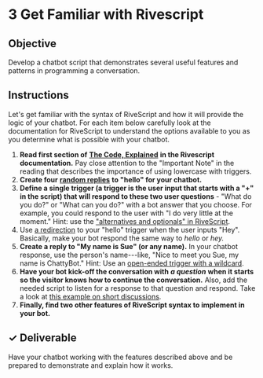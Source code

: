 # 3 Get Familiar with Rivescript

## Objective

Develop a chatbot script that demonstrates several useful features and patterns in programming a conversation.

## Instructions

Let's get familiar with the syntax of RiveScript and how it will provide the logic of your chatbot. For each item below carefully look at the documentation for RiveScript to understand the options available to you as you determine what is possible with your chatbot.

1. **Read first section of** [**The Code, Explained**](https://www.rivescript.com/docs/tutorial#the-code-explained) **in the Rivescript documentation.** Pay close attention to the "Important Note" in the reading that describes the importance of using lowercase with triggers.
2. **Create four** [**random replies**](https://www.rivescript.com/docs/tutorial#random-replies) **to "hello" for your chatbot.**
3. **Define a single trigger \(a trigger is the user input that starts with a "+" in the script\) that will respond to these two user questions** - "What do you do?" or "What can you do?" with a bot answer that you choose. For example, you could respond to the user with "I do very little at the moment." Hint: use the ["alternatives and optionals" in RiveScript](https://www.rivescript.com/docs/tutorial#alternatives-and-optionals).
4. Use [a redirection](https://www.rivescript.com/docs/tutorial#redirections) to your "hello" trigger when the user inputs "Hey". Basically, make your bot respond the same way to _hello_ or _hey._
5. **Create a reply to "My name is Sue" \(or any name\).** In your chatbot response, use the person's name---like, "Nice to meet you Sue, my name is ChattyBot." Hint: Use an [open-ended trigger with a wildcard](https://www.rivescript.com/docs/tutorial#open-ended-triggers).
6. **Have your bot kick-off the conversation with** _**a question**_ **when it starts so the visitor knows how to continue the conversation.** Also, add the needed script to listen for a response to that question and respond. Take a look at [this example on short discussions](https://www.rivescript.com/docs/tutorial#short-discussions).
7. **Finally, find two other features of RiveScript syntax to implement in your bot.**

## ✓ Deliverable

Have your chatbot working with the features described above and be prepared to demonstrate and explain how it works.

